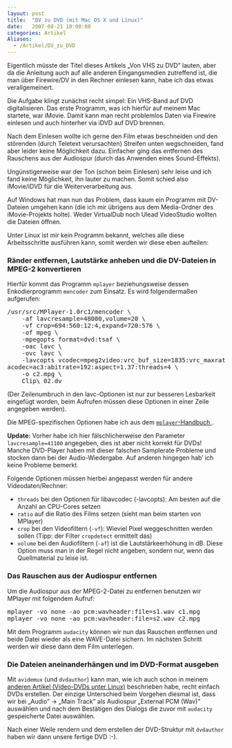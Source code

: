 ```yaml
---
layout: post
title:  "DV zu DVD (mit Mac OS X und Linux)"
date:   2007-08-21 10:00:00
categories: Artikel
Aliases:
  - /Artikel/DV_zu_DVD
---
```




<p>
Eigentlich müsste der Titel dieses Artikels „Von VHS zu DVD” lauten, aber da
die Anleitung auch auf alle anderen Eingangsmedien zutreffend ist, die man über
Firewire/DV in den Rechner einlesen kann, habe ich das etwas verallgemeinert.
</p>

<p>
Die Aufgabe klingt zunächst recht simpel: Ein VHS-Band auf DVD digitalisieren.
Das erste Programm, was ich hierfür auf meinem Mac startete, war iMovie. Damit
kann man recht problemlos Daten via Firewire einlesen und auch hinterher via
iDVD auf DVD brennen.
</p>

<p>
Nach dem Einlesen wollte ich gerne den Film etwas beschneiden und den störenden
(durch Teletext verursachten) Streifen unten wegschneiden, fand aber leider
keine Möglichkeit dazu. Einfacher ging das entfernen des Rauschens aus der
Audiospur (durch das Anwenden eines Sound-Effekts).
</p>

<p>
Ungünstigerweise war der Ton (schon beim Einlesen) sehr leise und ich fand
keine Möglichkeit, ihn lauter zu machen. Somit schied also iMovie/iDVD für die
Weiterverarbeitung aus.
</p>

<p>
Auf Windows hat man nun das Problem, dass kaum ein Programm mit DV-Dateien
umgehen kann (die ich mir übrigens aus dem Media-Ordner des iMovie-Projekts
holte). Weder VirtualDub noch Ulead VideoStudio wollten die Dateien öffnen.
</p>

<p>
Unter Linux ist mir kein Programm bekannt, welches alle diese Arbeitsschritte
ausführen kann, somit werden wir diese eben aufteilen:
</p>

<h3>Ränder entfernen, Lautstärke anheben und die DV-Dateien in MPEG-2 konvertieren</h3>
<p>
Hierfür kommt das Programm <code>mplayer</code> beziehungsweise dessen
Enkodierprogramm <code>mencoder</code> zum Einsatz. Es wird folgendermaßen
aufgerufen:
</p>

<pre>/usr/src/MPlayer-1.0rc1/mencoder \
	-af lavcresample=48000,volume=20 \
	-vf crop=694:560:12:4,expand=720:576 \
	-of mpeg \
	-mpegopts format=dvd:tsaf \
	-oac lavc \
	-ovc lavc \
	-lavcopts vcodec=mpeg2video:vrc_buf_size=1835:vrc_maxrate=9800:vbitrate=5000:keyint=15:
acodec=ac3:abitrate=192:aspect=1.37:threads=4 \
	-o c2.mpg \
	Clip\ 02.dv</pre>
<p>
(Der Zeilenumbruch in den lavc-Optionen ist nur zur besseren Lesbarkeit
eingefügt worden, beim Aufrufen müssen diese Optionen in einer Zeile angegeben
werden).
</p>
<p>
Die MPEG-spezifischen Optionen habe ich aus dem <a
href="http://www.mplayerhq.hu/DOCS/HTML/de/menc-feat-vcd-dvd.html"
title="Handbuch: Verwendung von MEncoder zum Erzeugen VCD/SVCD/DVD-konformer
Dateien"><code>mplayer</code>-Handbuch </a>.
</p>

<p>
<strong>Update:</strong> Vorher habe ich hier fälschlicherweise den Parameter
<code>lavcresample=41100</code> angegeben, dies ist aber nicht korrekt für
DVDs! Manche DVD-Player haben mit dieser falschen Samplerate Probleme und
stocken dann bei der Audio-Wiedergabe. Auf anderen hingegen hab’ ich keine
Probleme bemerkt.
</p>

<p>
Folgende Optionen müssen hierbei angepasst werden für andere
Videodaten/Rechner:
</p>
<ul>
	<li><code>threads</code> bei den Optionen für libavcodec (-lavcopts): Am besten auf die Anzahl an CPU-Cores setzen</li>
	<li><code>ratio</code> auf die Ratio des Films setzen (sieht man beim starten von MPlayer)</li>
	<li><code>crop</code> bei den Videofiltern (<code>-vf</code>): Wieviel Pixel weggeschnitten werden sollen (Tipp: der Filter <code>cropdetect</code> ermittelt das)</li>
	<li><code>volume</code> bei den Audiofiltern (<code>-af</code>) ist die Lautstärkeerhöhung in dB. Diese Option muss man in der Regel nicht angeben, sondern nur, wenn das Quellmaterial zu leise ist.</li>
</ul>

<h3>Das Rauschen aus der Audiospur entfernen</h3>
<p>
Um die Audiospur aus der MPEG-2-Datei zu entfernen benutzen wir MPlayer mit
folgendem Aufruf:
</p>
<pre>mplayer -vo none -ao pcm:wavheader:file=s1.wav c1.mpg
mplayer -vo none -ao pcm:wavheader:file=s2.wav c2.mpg</pre>

<p>
Mit dem Programm <code>audacity</code> können wir nun das Rauschen entfernen
und beide Datei wieder als eine WAVE-Datei sichern. Im nächsten Schritt werden
wir diese dann dem Film unterlegen.
</p>

<h3>Die Dateien aneinanderhängen und im DVD-Format ausgeben</h3>
<p>
Mit <code>avidemux</code> (und <code>dvdauthor</code>) kann man, wie ich auch
schon in meinem <a href="/Artikel/Video_DVDs_unter_Linux" title="Video-DVDs
unter Linux">anderen Artikel (Video-DVDs unter Linux)</a> beschrieben habe,
recht einfach DVDs erstellen. Der einzige Unterschied beim Vorgehen diesmal
ist, dass wir bei „Audio” → „Main Track” als Audiospur „External PCM (Wav)”
auswählen und nach dem Bestätigen des Dialogs die zuvor mit
<code>audacity</code> gespeicherte Datei auswählen.
</p>

<p>
Nach einer Weile rendern und dem erstellen der DVD-Struktur mit
<code>dvdauthor</code> haben wir dann unsere fertige DVD :-).
</p>
